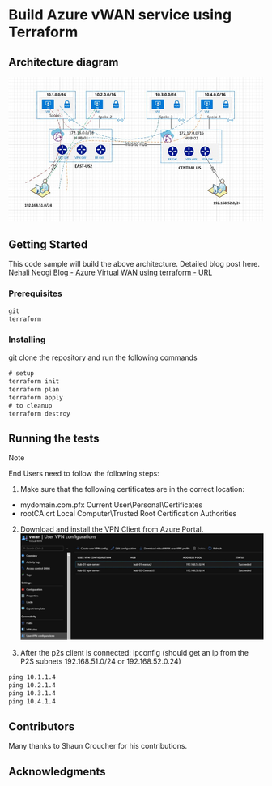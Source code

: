 
# Build Azure vWAN service using Terraform



## Architecture diagram

![alt text for image](images/vwan-hld.JPG)

## Getting Started




This code sample will build the above architecture. Detailed blog post here.
[Nehali Neogi Blog - Azure Virtual WAN using terraform - URL](https://nehalineogi.blogspot.com/2020/06/Azure-Virtual-WAN-using-Terraform.html)

### Prerequisites

```
git
terraform
```

### Installing

git clone the repository and run the following commands

```
# setup
terraform init
terraform plan
terraform apply
# to cleanup
terraform destroy
```

## Running the tests


> [!NOTE]
> End Users need to follow the following steps:




1. Make sure that the following certificates are in the correct location:

- mydomain.com.pfx	Current User\Personal\Certificates
- rootCA.crt	Local Computer\Trusted Root Certification Authorities


2.  Download and install the VPN Client from Azure Portal.
 ![alt text for image](images/vpn-client-download.JPG)

3. After the p2s client is connected:
ipconfig (should get an ip from the P2S subnets 192.168.51.0/24 or 192.168.52.0.24)


```
ping 10.1.1.4
ping 10.2.1.4
ping 10.3.1.4
ping 10.4.1.4
```


## Contributors

Many thanks to Shaun Croucher for his contributions.


## Acknowledgments